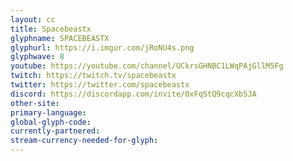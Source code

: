 ```yaml
---
layout: cc
title: Spacebeastx
glyphname: SPACEBEASTX
glyphurl: https://i.imgur.com/jRoNU4s.png
glyphwave: 8
youtube: https://youtube.com/channel/UCkrsGHNBC1LWqPAjGllM5Fg
twitch: https://twitch.tv/spacebeastx
twitter: https://twitter.com/spacebeastx
discord: https://discordapp.com/invite/0xFqStQ9cqcXb5JA
other-site: 
primary-language: 
global-glyph-code: 
currently-partnered: 
stream-currency-needed-for-glyph: 
---
```


